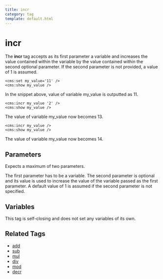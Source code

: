 ```yaml
---
title: incr
category: tag
template: default.html
---
```


# incr

The **incr** tag accepts as its first parameter a variable and increases the value contained within the variable by the value contained within the second optional parameter. If the second parameter is not provided, a value of 1 is assumed.

```
<cms:set my_value='11' />
<cms:show my_value />
```

In the snippet above, value of variable my\_value is outputted as 11\.

```
<cms:incr my_value '2' />
<cms:show my_value />
```

The value of  variable my\_value now becomes 13\.

```
<cms:incr my_value />
<cms:show my_value />
```

The value of variable my\_value now becomes 14\.

## Parameters

Expects a maximum of two parameters.

The first parameter has to be a variable. The second parameter is optional and its value is used to increase the value of the variable passed as the first parameter. A default value of 1 is assumed if the second parameter is not specified.

## Variables

This tag is self-closing and does not set any variables of its own.

## Related Tags

*   [add](../add.html)
*   [sub](../sub.html)
*   [mul](../mul.html)
*   [div](../div.html)
*   [mod](../mod.html)
*   [decr](../decr.html)
